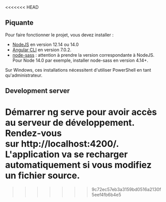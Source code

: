<<<<<<< HEAD
## Piquante

Pour faire fonctionner le projet, vous devez installer :
- [NodeJS](https://nodejs.org/en/download/) en version 12.14 ou 14.0 
- [Angular CLI](https://github.com/angular/angular-cli) en version 7.0.2.
- [node-sass](https://www.npmjs.com/package/node-sass) : attention à prendre la version correspondante à NodeJS. Pour Node 14.0 par exemple, installer node-sass en version 4.14+.

Sur Windows, ces installations nécessitent d'utiliser PowerShell en tant qu'administrateur.

## Development server

Démarrer ng serve pour avoir accès au serveur de développement. Rendez-vous sur http://localhost:4200/. L'application va se recharger automatiquement si vous modifiez un fichier source.
=======

>>>>>>> 9c72ec57eb3a3159bd0516a2130f5eef4fb6b4e5
